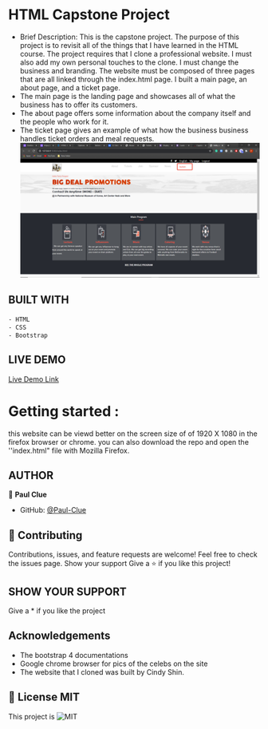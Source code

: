 # HTML Capstone Project
- Brief Description:
This is the capstone project. The purpose of this project is to revisit all of the things that I have learned in the HTML course. The project requires that I clone a professional website. I must also add my own personal touches to the clone. I must change the business and branding. The website must be composed of three pages that are all linked through the index.html page. I built a main page, an about page, and a ticket page.
- The main page is the landing page and showcases all of what the business has to offer its customers.
- The about page offers some information about the company itself and the people who work for it.
- The ticket page gives an example of what how the business business handles ticket orders and meal requests.
![screenshot](./img/Screenshot(2).png)

## BUILT WITH
    - HTML
    - CSS
    - Bootstrap

## LIVE DEMO
[Live Demo Link]( https://paul-clue.github.io/Capstone1/)

# Getting started :
this website can be viewd better on the screen size of of 1920 X 1080 in the firefox browser or chrome.
you can also download the repo and open the ''index.html" file with Mozilla Firefox.

## AUTHOR
👤 **Paul Clue**
- GitHub: [@Paul-Clue](https://github.com/Paul-Clue/) 

## 🤝 Contributing
Contributions, issues, and feature requests are welcome!
Feel free to check the issues page. Show your support
Give a ⭐️ if you like this project!

## SHOW YOUR SUPPORT
Give a \* if you like the project

## Acknowledgements
- The bootstrap 4 documentations
- Google chrome browser for pics of the celebs on the site
- The website that I cloned was built by Cindy Shin.

## 📝 License MIT
This project is ![MIT](https://github.com/Paul-Clue/Capstone1/blob/main/LICENSE)

